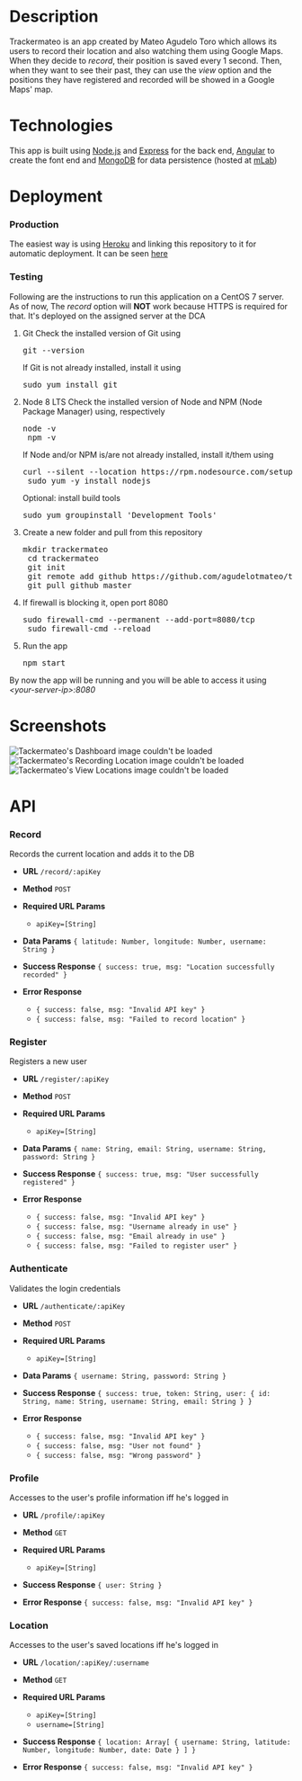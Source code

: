 # Description
Trackermateo is an app created by Mateo Agudelo Toro which allows its users to record their location and also watching them using Google Maps.
When they decide to *record*, their position is saved every 1 second. Then, when they want to see their past, they can use the *view* option  and the positions they have registered and recorded will be showed in a Google Maps' map.

# Technologies

This app is built using [Node.js](https://nodejs.org/) and [Express](https://expressjs.com/) for the back end, [Angular](https://angular.io/) to create the font end and [MongoDB](https://www.mongodb.com/) for data persistence (hosted at [mLab](https://mlab.com/))

# Deployment

### Production

The easiest way is using [Heroku](https://trackermateo.herokuapp.com/) and linking this repository to it for automatic deployment. It can be seen [here](https://trackermateo.herokuapp.com/)

### Testing

Following are the instructions to run this application on a CentOS 7 server. As of now, The *record* option will **NOT** work because HTTPS is required for that. It's deployed on the assigned server at the DCA

1. Git
    Check the installed version of Git using 
    <pre>git --version</pre>

    If Git is not already installed, install it using
    <pre>sudo yum install git</pre>

2. Node 8 LTS
    Check the installed version of Node and NPM (Node Package Manager) using, respectively
    <pre>node -v
    npm -v</pre>

    If Node and/or NPM is/are not already installed, install it/them using

     <pre>curl --silent --location https://rpm.nodesource.com/setup_8.x | sudo bash -
    sudo yum -y install nodejs</pre>

    Optional: install build tools
    <pre>sudo yum groupinstall 'Development Tools'</pre>

3. Create a new folder and pull from this repository
    <pre>mkdir trackermateo
    cd trackermateo
    git init
    git remote add github https://github.com/agudelotmateo/trackermateo
    git pull github master</pre>

4. If firewall is blocking it, open port 8080
    <pre>sudo firewall-cmd --permanent --add-port=8080/tcp
    sudo firewall-cmd --reload</pre>

5. Run the app
    <pre>npm start</pre>

By now the app will be running and you will be able to access it using *\<your-server-ip\>:8080*

# Screenshots

![Tackermateo's Dashboard image couldn't be loaded](https://i.imgur.com/gAnpToL.jpg "Tackermateo's Dashboard")
![Tackermateo's Recording Location image couldn't be loaded](https://i.imgur.com/caQcITz.jpg "Tackermateo's Recording Location")
![Tackermateo's View Locations image couldn't be loaded](https://i.imgur.com/hhq2WZb.jpg "Tackermateo's View Locations")


# API

### Record
Records the current location and adds it to the DB

* **URL**
    `/record/:apiKey`

* **Method**
    `POST`
  
* **Required URL Params**
    * `apiKey=[String]`

* **Data Params**
    `{ latitude: Number, longitude: Number, username: String }`

* **Success Response**
    `{ success: true, msg: "Location successfully recorded" }`
 
* **Error Response**
    * `{ success: false, msg: "Invalid API key" }`
    * `{ success: false, msg: "Failed to record location" }`


### Register
Registers a new user

* **URL**
    `/register/:apiKey`

* **Method**
    `POST`
  
* **Required URL Params**
    * `apiKey=[String]`

* **Data Params**
    `{ name: String, email: String, username: String, password: String }`

* **Success Response**
    `{ success: true, msg: "User successfully registered" }`
 
* **Error Response**
    * `{ success: false, msg: "Invalid API key" }`
    * `{ success: false, msg: "Username already in use" }`
    * `{ success: false, msg: "Email already in use" }`
    * `{ success: false, msg: "Failed to register user" }`


### Authenticate
Validates the login credentials

* **URL**
    `/authenticate/:apiKey`

* **Method**
    `POST`
  
* **Required URL Params**
    * `apiKey=[String]`

* **Data Params**
    `{ username: String, password: String }`

* **Success Response**
    `{ success: true, token: String, user: { id: String, name: String, username: String, email: String } } `
 
* **Error Response**
    * `{ success: false, msg: "Invalid API key" }`
    * `{ success: false, msg: "User not found" }`
    * `{ success: false, msg: "Wrong password" }`


### Profile
Accesses to the user's profile information iff he's logged in

* **URL**
    `/profile/:apiKey`

* **Method**
    `GET`
  
* **Required URL Params**
    * `apiKey=[String]`

* **Success Response**
    `{ user: String } `
 
* **Error Response**
    `{ success: false, msg: "Invalid API key" }`


### Location
Accesses to the user's saved locations iff he's logged in

* **URL**
    `/location/:apiKey/:username`

* **Method**
    `GET`
  
* **Required URL Params**
    * `apiKey=[String]`
    * `username=[String]`

* **Success Response**
    `{ location: Array[ { username: String, latitude: Number, longitude: Number, date: Date } ] } `
 
* **Error Response**
    `{ success: false, msg: "Invalid API key" }`

